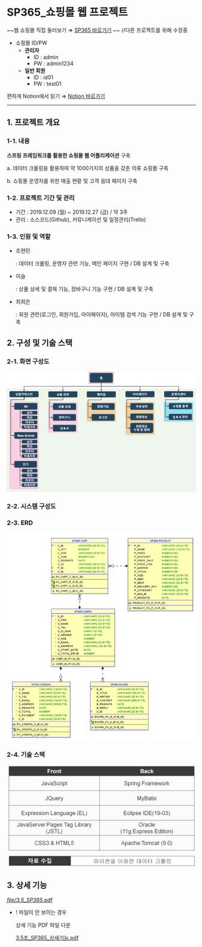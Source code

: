 # SP365_쇼핑몰 웹 프로젝트

~~웹 쇼핑몰 직접 둘러보기 ⇒ [SP365 바로가기](http://15.165.163.102/sp365/main.sp) ~~
//다른 프로젝트를 위해 수정중

- 쇼핑몰 ID/PW
    - **관리자**
        - ID : admin
        - PW : admin1234
    - **일반 회원**
        - ID : id01
        - PW : test01



편하게 Notion에서 읽기 ⇒ [Notion 바로가기](https://www.notion.so/SP365_-9e57179d516e4649a86b13a5c933df27)


---


## 1. 프로젝트 개요

### 1-1. 내용

**스프링 프레임워크를 활용한 쇼핑몰 웹 어플리케이션** 구축

a. 데이터 크롤링을 활용하여 약 1000가지의 상품을 갖춘 의류 쇼핑몰 구축

b. 쇼핑몰 운영자를 위한 매출 현황 및 고객 응대 페이지 구축

### 1-2. 프로젝트 기간 및 관리

- 기간 : 2019.12.09 (월) ~ 2019.12.27 (금) / 약 3주
- 관리 : 소스코드(Github), 커뮤니케이션 및 일정관리(Trello)

### 1-3. 인원 및 역할

- 조현민

    : 데이터 크롤링, 운영자 관련 기능, 메인 페이지 구현 / DB 설계 및 구축

- 이슬

    : 상품 상세 및 결제 기능, 장바구니 기능 구현 / DB 설계 및 구축

- 최희은

    :  회원 관련(로그인, 회원가입, 마이페이지), 아이템 검색 기능 구현 / DB 설계 및 구축

## 2. 구성 및 기술 스택

### 2-1. 화면 구성도

![_file/1.png](_file/1.png)

### 2-2. 시스템 구성도

### 2-3. ERD

![_file/2.png](_file/2.png)

### 2-4. 기술 스택

![_file/3.png](_file/3.png)

## 3. 상세 기능

[_file/3.5_SP365_.pdf](_file/3.5_SP365_.pdf)

- ! 파일이 안 보이는 경우

    상세 기능 PDF 파일 다운

    [3.5조_SP365_상세기능.pdf](_file/3.5_SP365_%201.pdf)
